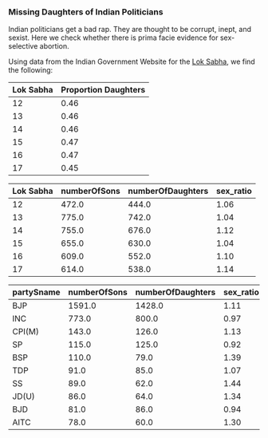 ### Missing Daughters of Indian Politicians

Indian politicians get a bad rap. They are thought to be corrupt, inept, and sexist. Here we check whether there is prima facie evidence for sex-selective abortion.

Using data from the Indian Government Website for the [Lok Sabha](https://sansad.in/ls), we find the following:


| Lok Sabha| Proportion Daughters |
|---|---|
| 12 | 0.46 |
| 13 | 0.46 |
| 14 | 0.46 |
| 15 | 0.47 |
| 16 | 0.47 |
| 17 | 0.45 |

| Lok Sabha | numberOfSons | numberOfDaughters | sex_ratio |
|-----------|--------------|-------------------|---|
| 12        | 472.0        | 444.0 | 1.06 |
| 13 | 775.0 | 742.0 | 1.04 |
| 14 | 755.0 | 676.0 | 1.12 |
| 15 | 655.0 | 630.0 | 1.04 |
| 16 | 609.0 | 552.0 | 1.10 |
| 17 | 614.0 | 538.0 | 1.14 |

| partySname | numberOfSons | numberOfDaughters | sex_ratio |
|------------|--------------|-------------------|-----------|
| BJP        | 1591.0       | 1428.0            | 1.11 |
| INC        | 773.0        | 800.0             | 0.97 |
| CPI(M)     | 143.0        | 126.0             | 1.13  |
| SP         | 115.0        | 125.0             | 0.92  |
| BSP        | 110.0        | 79.0              | 1.39  |
| TDP        | 91.0         | 85.0              | 1.07  |
| SS         | 89.0         | 62.0              | 1.44  |
| JD(U)      | 86.0         | 64.0              | 1.34  |
| BJD        | 81.0         | 86.0              | 0.94  |
| AITC       | 78.0         | 60.0              | 1.30  |

